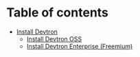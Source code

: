# Table of contents

* [Install Devtron](README.md)
  * [Install Devtron OSS](install-devtron/install-devtron-oss.md)
  * [Install Devtron Enterprise (Freemium)](install-devtron/install-devtron-enterprise-freemium.md)
